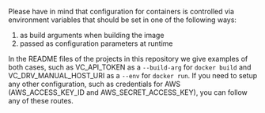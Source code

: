 Please have in mind that configuration for containers is controlled via environment variables that should be set in one of the following ways:
1. as build arguments when building the image
2.  passed as configuration parameters at runtime

In the README files of the projects in this repository we give examples of both cases, such as VC_API_TOKEN as a `--build-arg` for `docker build` and VC_DRV_MANUAL_HOST_URI as a `--env` for `docker run`. If you need to setup any other configuration, such as credentials for AWS (AWS_ACCESS_KEY_ID and AWS_SECRET_ACCESS_KEY), you can follow any of these routes.

